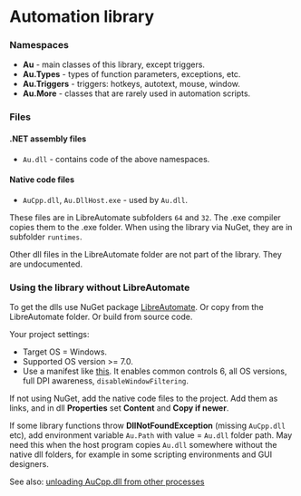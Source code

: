 # Automation library

### Namespaces
- **Au** - main classes of this library, except triggers.
- **Au.Types** - types of function parameters, exceptions, etc.
- **Au.Triggers** - triggers: hotkeys, autotext, mouse, window.
- **Au.More** - classes that are rarely used in automation scripts.

### Files
#### .NET assembly files
- `Au.dll` - contains code of the above namespaces.

#### Native code files
- `AuCpp.dll`, `Au.DllHost.exe` - used by `Au.dll`.

These files are in LibreAutomate subfolders `64` and `32`. The .exe compiler copies them to the .exe folder. When using the library via NuGet, they are in subfolder `runtimes`.

Other dll files in the LibreAutomate folder are not part of the library. They are undocumented.

### Using the library without LibreAutomate
To get the dlls use NuGet package [LibreAutomate](https://www.nuget.org/packages/LibreAutomate). Or copy from the LibreAutomate folder. Or build from source code.

Your project settings:
- Target OS = Windows.
- Supported OS version >= 7.0.
- Use a manifest like [this](https://github.com/qgindi/LibreAutomate/blob/master/_/default.exe.manifest). It enables common controls 6, all OS versions, full DPI awareness, `disableWindowFiltering`.

If not using NuGet, add the native code files to the project. Add them as links, and in dll **Properties** set **Content** and **Copy if newer**.

If some library functions throw **DllNotFoundException** (missing `AuCpp.dll` etc), add environment variable `Au.Path` with value = `Au.dll` folder path. May need this when the host program copies `Au.dll` somewhere without the native dll folders, for example in some scripting environments and GUI designers.

See also: [unloading AuCpp.dll from other processes](https://www.libreautomate.com/forum/showthread.php?tid=7557)
